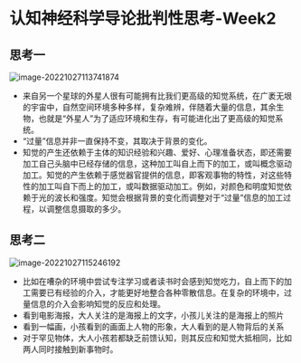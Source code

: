 # 认知神经科学导论批判性思考-Week2

## 思考一

![image-20221027113741874](C:\Users\Administrator\AppData\Roaming\Typora\typora-user-images\image-20221027113741874.png)

- 来自另一个星球的外星人很有可能拥有比我们更高级的知觉系统，在广袤无垠的宇宙中，自然空间环境多种多样，复杂难辨，伴随着大量的信息，其余生物，也就是“外星人”为了适应环境和生存，有可能进化出了更高级的知觉系统。
- “过量”信息并非一直保持不变，其取决于背景的变化。
- 知觉的产生还依赖于主体的知识经验和兴趣、爱好、心理准备状态，即还需要加工自己头脑中已经存储的信息，这种加工叫自上而下的加工，或叫概念驱动加工。知觉的产生依赖于感觉器官提供的信息，即客观事物的特性，对这些特性的加工叫自下而上的加工，或叫数据驱动加工。例如，对颜色和明度知觉依赖于光的波长和强度。知觉会根据背景的变化而调整对于“过量”信息的加工过程，以调整信息摄取的多少。

## 思考二

![image-20221027115246192](C:\Users\Administrator\AppData\Roaming\Typora\typora-user-images\image-20221027115246192.png)

- 比如在嘈杂的环境中尝试专注学习或者读书时会感到知觉吃力，自上而下的加工需要已有经验的介入，才能更好地整合各种零散信息。在复杂的环境中，过量信息的介入会影响知觉的反应和处理。
- 看到电影海报，大人关注的是海报上的文字，小孩儿关注的是海报上的照片
- 看到一幅画，小孩看到的画面上人物的形象，大人看到的是人物背后的关系
- 对于罕见物体，大人小孩若都缺乏前馈认知，则其反应和知觉大抵相同，比如两人同时接触到新事物时。